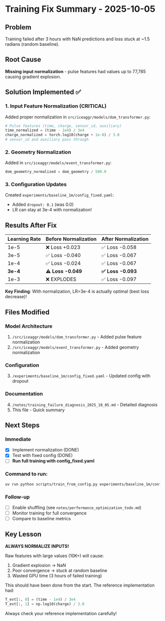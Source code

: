 # Training Fix Summary - 2025-10-05

## Problem
Training failed after 3 hours with NaN predictions and loss stuck at ~1.5 radians (random baseline).

## Root Cause
**Missing input normalization** - pulse features had values up to 77,785 causing gradient explosion.

## Solution Implemented ✅

### 1. Input Feature Normalization (CRITICAL)
Added proper normalization in `src/iceaggr/models/dom_transformer.py`:

```python
# Pulse features (time, charge, sensor_id, auxiliary)
time_normalized = (time - 1e4) / 3e4
charge_normalized = torch.log10(charge + 1e-8) / 3.0
# sensor_id and auxiliary pass through
```

### 2. Geometry Normalization
Added in `src/iceaggr/models/event_transformer.py`:

```python
dom_geometry_normalized = dom_geometry / 500.0
```

### 3. Configuration Updates
Created `experiments/baseline_1m/config_fixed.yaml`:
- Added `dropout: 0.1` (was 0.0)
- LR can stay at 3e-4 with normalization!

## Results After Fix

| Learning Rate | Before Normalization | After Normalization |
|---------------|---------------------|---------------------|
| 1e-5 | ❌ Loss +0.023 | ✅ Loss -0.058 |
| 3e-5 | ✅ Loss -0.040 | ✅ Loss -0.067 |
| 1e-4 | ✅ Loss -0.024 | ✅ Loss -0.067 |
| **3e-4** | **⚠️ Loss -0.049** | **✅ Loss -0.093** |
| 1e-3 | ❌ EXPLODES | ✅ Loss -0.097 |

**Key Finding**: With normalization, LR=3e-4 is actually optimal (best loss decrease)!

## Files Modified

### Model Architecture
1. `/src/iceaggr/models/dom_transformer.py` - Added pulse feature normalization
2. `/src/iceaggr/models/event_transformer.py` - Added geometry normalization

### Configuration
3. `/experiments/baseline_1m/config_fixed.yaml` - Updated config with dropout

### Documentation
4. `/notes/training_failure_diagnosis_2025_10_05.md` - Detailed diagnosis
5. This file - Quick summary

## Next Steps

### Immediate
- [x] Implement normalization (DONE)
- [x] Test with fixed config (DONE)
- [ ] **Run full training with config_fixed.yaml**

### Command to run:
```bash
uv run python scripts/train_from_config.py experiments/baseline_1m/config_fixed.yaml
```

### Follow-up
- [ ] Enable shuffling (see `notes/performance_optimization_todo.md`)
- [ ] Monitor training for full convergence
- [ ] Compare to baseline metrics

## Key Lesson

**ALWAYS NORMALIZE INPUTS!**

Raw features with large values (10K+) will cause:
1. Gradient explosion → NaN
2. Poor convergence → stuck at random baseline
3. Wasted GPU time (3 hours of failed training)

This should have been done from the start. The reference implementation had:
```python
T_evt[:, 0] = (time - 1e4) / 3e4
T_evt[:, 1] = np.log10(charge) / 3.0
```

Always check your reference implementation carefully!
